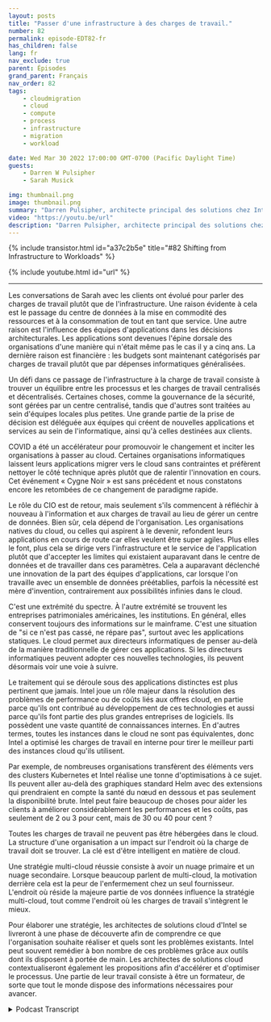 ```yaml
---
layout: posts
title: "Passer d'une infrastructure à des charges de travail."
number: 82
permalink: episode-EDT82-fr
has_children: false
lang: fr
nav_exclude: true
parent: Épisodes
grand_parent: Français
nav_order: 82
tags:
    - cloudmigration
    - cloud
    - compute
    - process
    - infrastructure
    - migration
    - workload

date: Wed Mar 30 2022 17:00:00 GMT-0700 (Pacific Daylight Time)
guests:
    - Darren W Pulsipher
    - Sarah Musick

img: thumbnail.png
image: thumbnail.png
summary: "Darren Pulsipher, architecte principal des solutions chez Intel, poursuit sa conversation avec Sarah Musick, architecte des solutions cloud chez Intel, sur le passage de l'infrastructure aux charges de travail. Veuillez le placer dans la playlist "Adhérer à la transformation numérique"."
video: "https://youtu.be/url"
description: "Darren Pulsipher, architecte principal des solutions chez Intel, poursuit sa conversation avec Sarah Musick, architecte des solutions cloud chez Intel, sur le passage de l'infrastructure aux charges de travail. Veuillez le placer dans la playlist "Adhérer à la transformation numérique"."
---
```


<div>
{% include transistor.html id="a37c2b5e" title="#82 Shifting from Infrastructure to Workloads" %}

{% include youtube.html id="url" %}
</div>

---

Les conversations de Sarah avec les clients ont évolué pour parler des charges de travail plutôt que de l'infrastructure. Une raison évidente à cela est le passage du centre de données à la mise en commodité des ressources et à la consommation de tout en tant que service. Une autre raison est l'influence des équipes d'applications dans les décisions architecturales. Les applications sont devenues l'épine dorsale des organisations d'une manière qui n'était même pas le cas il y a cinq ans. La dernière raison est financière : les budgets sont maintenant catégorisés par charges de travail plutôt que par dépenses informatiques généralisées.

Un défi dans ce passage de l'infrastructure à la charge de travail consiste à trouver un équilibre entre les processus et les charges de travail centralisés et décentralisés. Certaines choses, comme la gouvernance de la sécurité, sont gérées par un centre centralisé, tandis que d'autres sont traitées au sein d'équipes locales plus petites. Une grande partie de la prise de décision est déléguée aux équipes qui créent de nouvelles applications et services au sein de l'informatique, ainsi qu'à celles destinées aux clients.

COVID a été un accélérateur pour promouvoir le changement et inciter les organisations à passer au cloud. Certaines organisations informatiques laissent leurs applications migrer vers le cloud sans contraintes et préfèrent nettoyer le côté technique après plutôt que de ralentir l'innovation en cours. Cet événement « Cygne Noir » est sans précédent et nous constatons encore les retombées de ce changement de paradigme rapide.

Le rôle du CIO est de retour, mais seulement s'ils commencent à réfléchir à nouveau à l'information et aux charges de travail au lieu de gérer un centre de données. Bien sûr, cela dépend de l'organisation. Les organisations natives du cloud, ou celles qui aspirent à le devenir, refondent leurs applications en cours de route car elles veulent être super agiles. Plus elles le font, plus cela se dirige vers l'infrastructure et le service de l'application plutôt que d'accepter les limites qui existaient auparavant dans le centre de données et de travailler dans ces paramètres. Cela a auparavant déclenché une innovation de la part des équipes d'applications, car lorsque l'on travaille avec un ensemble de données préétablies, parfois la nécessité est mère d'invention, contrairement aux possibilités infinies dans le cloud.

C'est une extrémité du spectre. À l'autre extrémité se trouvent les entreprises patrimoniales américaines, les institutions. En général, elles conservent toujours des informations sur le mainframe. C'est une situation de "si ce n'est pas cassé, ne répare pas", surtout avec les applications statiques. Le cloud permet aux directeurs informatiques de penser au-delà de la manière traditionnelle de gérer ces applications. Si les directeurs informatiques peuvent adopter ces nouvelles technologies, ils peuvent désormais voir une voie à suivre.

Le traitement qui se déroule sous des applications distinctes est plus pertinent que jamais. Intel joue un rôle majeur dans la résolution des problèmes de performance ou de coûts liés aux offres cloud, en partie parce qu'ils ont contribué au développement de ces technologies et aussi parce qu'ils font partie des plus grandes entreprises de logiciels. Ils possèdent une vaste quantité de connaissances internes. En d'autres termes, toutes les instances dans le cloud ne sont pas équivalentes, donc Intel a optimisé les charges de travail en interne pour tirer le meilleur parti des instances cloud qu'ils utilisent.

Par exemple, de nombreuses organisations transfèrent des éléments vers des clusters Kubernetes et Intel réalise une tonne d'optimisations à ce sujet. Ils peuvent aller au-delà des graphiques standard Helm avec des extensions qui prendraient en compte la santé du nœud en dessous et pas seulement la disponibilité brute. Intel peut faire beaucoup de choses pour aider les clients à améliorer considérablement les performances et les coûts, pas seulement de 2 ou 3 pour cent, mais de 30 ou 40 pour cent ?

Toutes les charges de travail ne peuvent pas être hébergées dans le cloud. La structure d'une organisation a un impact sur l'endroit où la charge de travail doit se trouver. La clé est d'être intelligent en matière de cloud.

Une stratégie multi-cloud réussie consiste à avoir un nuage primaire et un nuage secondaire. Lorsque beaucoup parlent de multi-cloud, la motivation derrière cela est la peur de l'enfermement chez un seul fournisseur. L'endroit où réside la majeure partie de vos données influence la stratégie multi-cloud, tout comme l'endroit où les charges de travail s'intègrent le mieux.

Pour élaborer une stratégie, les architectes de solutions cloud d'Intel se livreront à une phase de découverte afin de comprendre ce que l'organisation souhaite réaliser et quels sont les problèmes existants. Intel peut souvent remédier à bon nombre de ces problèmes grâce aux outils dont ils disposent à portée de main. Les architectes de solutions cloud contextualiseront également les propositions afin d'accélérer et d'optimiser le processus. Une partie de leur travail consiste à être un formateur, de sorte que tout le monde dispose des informations nécessaires pour avancer.



<details>
<summary> Podcast Transcript </summary>

<p></p>

</details>
